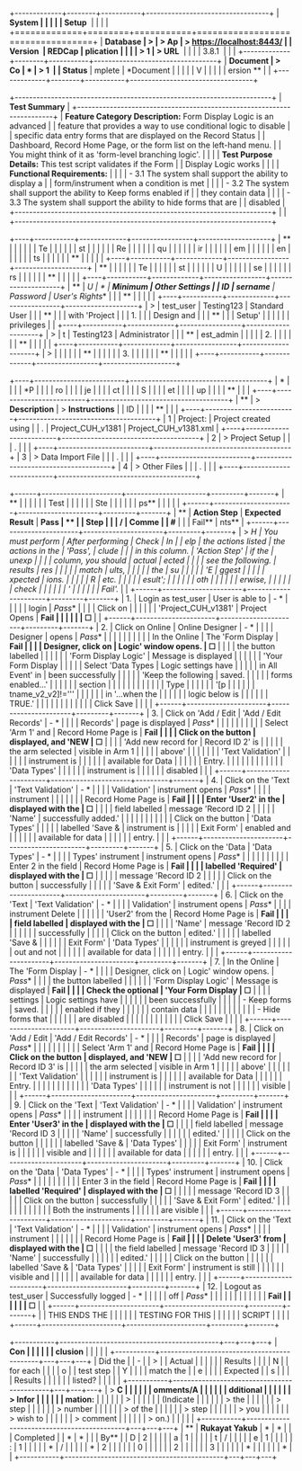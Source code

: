 +-------------+--------+-----------+----------------------------------+
| **System    |        |           |                                  |
| Setup**     |        |           |                                  |
+=============+========+===========+==================================+
| **Database  | >      | > **Ap    | > <https://localhost:8443/>      |
| Version**   | REDCap | plication |                                  |
|             | > 1    | > URL**   |                                  |
|             | 3.8.1  |           |                                  |
+-------------+--------+-----------+----------------------------------+
| **Document  | > Co   | *         | > 1                              |
| Status**    | mplete | *Document |                                  |
|             |        | V         |                                  |
|             |        | ersion ** |                                  |
+-------------+--------+-----------+----------------------------------+

+-----------------------------------------------------------------------+
| **Test Summary**                                                      |
+-----------------------------------------------------------------------+
| **Feature Category Description:** Form Display Logic is an advanced   |
| feature that provides a way to use conditional logic to disable       |
| specific data entry forms that are displayed on the Record Status     |
| Dashboard, Record Home Page, or the form list on the left-hand menu.  |
| You might think of it as \'form-level branching logic\'.              |
|                                                                       |
| **Test Purpose Details:** This test script validates if the Form      |
| Display Logic works                                                   |
|                                                                       |
| **Functional Requirements:**                                          |
|                                                                       |
| -   3.1 The system shall support the ability to display a             |
|     form/instrument when a condition is met                           |
|                                                                       |
| -   3.2 The system shall support the ability to Keep forms enabled if |
|     they contain data                                                 |
|                                                                       |
| -   3.3 The system shall support the ability to hide forms that are   |
|     disabled                                                          |
+-----------------------------------------------------------------------+
|                                                                       |
+-----------------------------------------------------------------------+

+----+-----------+-------------+-----------------+--------------------+
| ** |           |             |                 |                    |
| Te |           |             |                 |                    |
| st |           |             |                 |                    |
| Re |           |             |                 |                    |
| qu |           |             |                 |                    |
| ir |           |             |                 |                    |
| em |           |             |                 |                    |
| en |           |             |                 |                    |
| ts |           |             |                 |                    |
| ** |           |             |                 |                    |
+----+-----------+-------------+-----------------+--------------------+
| ** |           |             |                 |                    |
| Te |           |             |                 |                    |
| st |           |             |                 |                    |
| U  |           |             |                 |                    |
| se |           |             |                 |                    |
| rs |           |             |                 |                    |
| ** |           |             |                 |                    |
+----+-----------+-------------+-----------------+--------------------+
| ** | **U       | *           | **Minimum       | **Other Settings** |
| ID | sername** | *Password** | User's Rights** |                    |
| ** |           |             |                 |                    |
+----+-----------+-------------+-----------------+--------------------+
| >  | test_user | Testing123  | Standard User   |                    |
| ** |           |             | with 'Project   |                    |
| 1. |           |             | Design and      |                    |
| ** |           |             | Setup'          |                    |
|    |           |             | privileges      |                    |
+----+-----------+-------------+-----------------+--------------------+
| >  | t         | Testing123  | Administrator   |                    |
| ** | est_admin |             |                 |                    |
| 2. |           |             |                 |                    |
| ** |           |             |                 |                    |
+----+-----------+-------------+-----------------+--------------------+
| >  |           |             |                 |                    |
| ** |           |             |                 |                    |
| 3. |           |             |                 |                    |
| ** |           |             |                 |                    |
+----+-----------+-------------+-----------------+--------------------+

+----+-------------------------+--------------------------------------+
| *  |                         |                                      |
| *P |                         |                                      |
| ro |                         |                                      |
| je |                         |                                      |
| ct |                         |                                      |
| S  |                         |                                      |
| et |                         |                                      |
| up |                         |                                      |
| ** |                         |                                      |
+----+-------------------------+--------------------------------------+
| ** | > **Description**       | > **Instructions**                   |
| ID |                         |                                      |
| ** |                         |                                      |
+----+-------------------------+--------------------------------------+
| 1  | Project:                | Project created using                |
| \. | Project_CUH_v1381       | Project_CUH_v1381.xml                |
+----+-------------------------+--------------------------------------+
| 2  | > Project Setup         |                                      |
| \. |                         |                                      |
+----+-------------------------+--------------------------------------+
| 3  | > Data Import File      |                                      |
| \. |                         |                                      |
+----+-------------------------+--------------------------------------+
| 4  | > Other Files           |                                      |
| \. |                         |                                      |
+----+-------------------------+--------------------------------------+

+------+----------------------+----------------------+---------+-------+
| **   |                      |                      |         |       |
| Test |                      |                      |         |       |
| Ste  |                      |                      |         |       |
| ps** |                      |                      |         |       |
+------+----------------------+----------------------+---------+-------+
| **   | **Action Step**      | **Expected Result**  | **Pass  | **    |
| Step |                      |                      | /       | Comme |
| \#** |                      |                      | Fail**  | nts** |
+------+----------------------+----------------------+---------+-------+
| > *H | *You must perform    | *After performing    | *Check  | *In   |
| elp* | the actions listed   | the actions in the   | 'Pass', | clude |
|      | in this column.*     | 'Action Step'        | if the  | unexp |
|      |                      | column, you should   | actual  | ected |
|      |                      | see the following.*  | results | res   |
|      |                      |                      | match   | ults, |
|      |                      |                      | the     | su    |
|      |                      |                      | 'E      | ggest |
|      |                      |                      | xpected | ions. |
|      |                      |                      | R       | etc.* |
|      |                      |                      | esult'; |       |
|      |                      |                      | oth     |       |
|      |                      |                      | erwise, |       |
|      |                      |                      | check   |       |
|      |                      |                      | '       |       |
|      |                      |                      | Fail'.* |       |
+------+----------------------+----------------------+---------+-------+
| 1.   | Login as test_user   | User is able to      | -   *   |       |
|      |                      | login                | *Pass** |       |
|      | Click on             |                      |         |       |
|      | 'Project_CUH_v1381'  | Project Opens        | **Fail  |       |
|      |                      |                      | ☐**     |       |
+------+----------------------+----------------------+---------+-------+
| 2.   | Click on Online      | Online Designer      | -   *   |       |
|      | Designer             | opens                | *Pass** |       |
|      |                      |                      |         |       |
|      | In the Online        | The 'Form Display    | **Fail  |       |
|      | Designer, click on   | Logic' window opens. | ☐**     |       |
|      | the button labelled  |                      |         |       |
|      | 'Form Display Logic' | Message is displayed |         |       |
|      |                      | 'Your Form Display   |         |       |
|      | Select 'Data Types   | Logic settings have  |         |       |
|      | in All Event' in     | been successfully    |         |       |
|      | 'Keep the following  | saved.               |         |       |
|      | forms enabled\...'   |                      |         |       |
|      | section              |                      |         |       |
|      |                      |                      |         |       |
|      | Type                 |                      |         |       |
|      | '\[p                 |                      |         |       |
|      | tname_v2_v2\]!=\'\'' |                      |         |       |
|      | in '\...when the     |                      |         |       |
|      | logic below is       |                      |         |       |
|      | TRUE.'               |                      |         |       |
|      |                      |                      |         |       |
|      | Click Save           |                      |         |       |
+------+----------------------+----------------------+---------+-------+
| 3.   | Click on 'Add / Edit | 'Add / Edit Records' | -   *   |       |
|      | Records'             | page is displayed    | *Pass** |       |
|      |                      |                      |         |       |
|      | Select 'Arm 1' and   | Record Home Page is  | **Fail  |       |
|      | Click on the button  | displayed, and 'NEW  | ☐**     |       |
|      | 'Add new record for  | Record ID 2' is      |         |       |
|      | the arm selected     | visible in Arm 1     |         |       |
|      | above'               |                      |         |       |
|      |                      | 'Text Validation'    |         |       |
|      |                      | instrument is        |         |       |
|      |                      | available for Data   |         |       |
|      |                      | Entry.               |         |       |
|      |                      |                      |         |       |
|      |                      | 'Data Types'         |         |       |
|      |                      | instrument is        |         |       |
|      |                      | disabled             |         |       |
+------+----------------------+----------------------+---------+-------+
| 4.   | Click on the 'Text   | 'Text Validation'    | -   *   |       |
|      | Validation'          | instrument opens     | *Pass** |       |
|      | instrument           |                      |         |       |
|      |                      | Record Home Page is  | **Fail  |       |
|      | Enter 'User2' in the | displayed with the   | ☐**     |       |
|      | field labelled       | message 'Record ID 2 |         |       |
|      | 'Name'               | successfully added.' |         |       |
|      |                      |                      |         |       |
|      | Click on the button  | 'Data Types'         |         |       |
|      | labelled 'Save &     | instrument is        |         |       |
|      | Exit Form'           | enabled and          |         |       |
|      |                      | available for data   |         |       |
|      |                      | entry.               |         |       |
+------+----------------------+----------------------+---------+-------+
| 5.   | Click on the 'Data   | 'Data Types'         | -   *   |       |
|      | Types' instrument    | instrument opens     | *Pass** |       |
|      |                      |                      |         |       |
|      | Enter 2 in the field | Record Home Page is  | **Fail  |       |
|      | labelled 'Required'  | displayed with the   | ☐**     |       |
|      |                      | message 'Record ID 2 |         |       |
|      | Click on the button  | successfully         |         |       |
|      | 'Save & Exit Form'   | edited.'             |         |       |
+------+----------------------+----------------------+---------+-------+
| 6.   | Click on the 'Text   | 'Text Validation'    | -   *   |       |
|      | Validation'          | instrument opens     | *Pass** |       |
|      | instrument Delete    |                      |         |       |
|      | 'User2' from the     | Record Home Page is  | **Fail  |       |
|      | field labelled       | displayed with the   | ☐**     |       |
|      | 'Name'               | message 'Record ID 2 |         |       |
|      |                      | successfully         |         |       |
|      | Click on the button  | edited.'             |         |       |
|      | labelled 'Save &     |                      |         |       |
|      | Exit Form'           | 'Data Types'         |         |       |
|      |                      | instrument is greyed |         |       |
|      |                      | out and not          |         |       |
|      |                      | available for data   |         |       |
|      |                      | entry.               |         |       |
+------+----------------------+----------------------+---------+-------+
| 7.   | In the Online        | The 'Form Display    | -   *   |       |
|      | Designer, click on   | Logic' window opens. | *Pass** |       |
|      | the button labelled  |                      |         |       |
|      | 'Form Display Logic' | Message is displayed | **Fail  |       |
|      | Check the optional   | 'Your Form Display   | ☐**     |       |
|      | settings             | Logic settings have  |         |       |
|      |                      | been successfully    |         |       |
|      | -   Keep forms       | saved.               |         |       |
|      |     enabled if they  |                      |         |       |
|      |     contain data     |                      |         |       |
|      |                      |                      |         |       |
|      | -   Hide forms that  |                      |         |       |
|      |     are disabled     |                      |         |       |
|      |                      |                      |         |       |
|      | Click Save           |                      |         |       |
+------+----------------------+----------------------+---------+-------+
| 8.   | Click on 'Add / Edit | 'Add / Edit Records' | -   *   |       |
|      | Records'             | page is displayed    | *Pass** |       |
|      |                      |                      |         |       |
|      | Select 'Arm 1' and   | Record Home Page is  | **Fail  |       |
|      | Click on the button  | displayed, and 'NEW  | ☐**     |       |
|      | 'Add new record for  | Record ID 3' is      |         |       |
|      | the arm selected     | visible in Arm 1     |         |       |
|      | above'               |                      |         |       |
|      |                      | 'Text Validation'    |         |       |
|      |                      | instrument is        |         |       |
|      |                      | available for Data   |         |       |
|      |                      | Entry.               |         |       |
|      |                      |                      |         |       |
|      |                      | 'Data Types'         |         |       |
|      |                      | instrument is not    |         |       |
|      |                      | visible              |         |       |
+------+----------------------+----------------------+---------+-------+
| 9.   | Click on the 'Text   | 'Text Validation'    | -   *   |       |
|      | Validation'          | instrument opens     | *Pass** |       |
|      | instrument           |                      |         |       |
|      |                      | Record Home Page is  | **Fail  |       |
|      | Enter 'User3' in the | displayed with the   | ☐**     |       |
|      | field labelled       | message 'Record ID 3 |         |       |
|      | 'Name'               | successfully         |         |       |
|      |                      | edited.'             |         |       |
|      | Click on the button  |                      |         |       |
|      | labelled 'Save &     | 'Data Types'         |         |       |
|      | Exit Form'           | instrument is        |         |       |
|      |                      | visible and          |         |       |
|      |                      | available for data   |         |       |
|      |                      | entry.               |         |       |
+------+----------------------+----------------------+---------+-------+
| 10.  | Click on the 'Data   | 'Data Types'         | -   *   |       |
|      | Types' instrument    | instrument opens     | *Pass** |       |
|      |                      |                      |         |       |
|      | Enter 3 in the field | Record Home Page is  | **Fail  |       |
|      | labelled 'Required'  | displayed with the   | ☐**     |       |
|      |                      | message 'Record ID 3 |         |       |
|      | Click on the button  | successfully         |         |       |
|      | 'Save & Exit Form'   | edited.'             |         |       |
|      |                      |                      |         |       |
|      |                      | Both the instruments |         |       |
|      |                      | are visible          |         |       |
+------+----------------------+----------------------+---------+-------+
| 11.  | Click on the 'Text   | 'Text Validation'    | -   *   |       |
|      | Validation'          | instrument opens     | *Pass** |       |
|      | instrument           |                      |         |       |
|      |                      | Record Home Page is  | **Fail  |       |
|      | Delete 'User3' from  | displayed with the   | ☐**     |       |
|      | the field labelled   | message 'Record ID 3 |         |       |
|      | 'Name'               | successfully         |         |       |
|      |                      | edited.'             |         |       |
|      | Click on the button  |                      |         |       |
|      | labelled 'Save &     | 'Data Types'         |         |       |
|      | Exit Form'           | instrument is still  |         |       |
|      |                      | visible and          |         |       |
|      |                      | available for data   |         |       |
|      |                      | entry.               |         |       |
+------+----------------------+----------------------+---------+-------+
| 12.  | Logout as test_user  | Successfully logged  | -   *   |       |
|      |                      | off                  | *Pass** |       |
|      |                      |                      |         |       |
|      |                      |                      | **Fail  |       |
|      |                      |                      | ☐**     |       |
+------+----------------------+----------------------+---------+-------+
|      | THIS ENDS THE        |                      |         |       |
|      | TESTING FOR THIS     |                      |         |       |
|      | SCRIPT               |                      |         |       |
+------+----------------------+----------------------+---------+-------+

+-----------+--------------------------------------------+---+---+---+
| **Con     |                                            |   |   |   |
| clusion** |                                            |   |   |   |
+-----------+--------------------------------------------+---+---+---+
| Did the   |                                            | - |   | > |
| Actual    |                                            |   |   |   |
| Results   |                                            |   |   | N |
| for each  |                                            |   |   | o |
| test step |                                            | Y |   |   |
| match the |                                            | e |   |   |
| Expected  |                                            | s |   |   |
| Results   |                                            |   |   |   |
| listed?   |                                            |   |   |   |
+-----------+--------------------------------------------+---+---+---+
| > **C     |                                            |   |   |   |
| omments/A |                                            |   |   |   |
| dditional |                                            |   |   |   |
| > Infor   |                                            |   |   |   |
| mation:** |                                            |   |   |   |
| >         |                                            |   |   |   |
| (Indicate |                                            |   |   |   |
| > the     |                                            |   |   |   |
| > step    |                                            |   |   |   |
| > number  |                                            |   |   |   |
| > of the  |                                            |   |   |   |
| > step    |                                            |   |   |   |
| > you     |                                            |   |   |   |
| > wish to |                                            |   |   |   |
| > comment |                                            |   |   |   |
| > on.)    |                                            |   |   |   |
+-----------+--------------------------------------------+---+---+---+
| **        | **Rukayat Yakub**                          | * | * |   |
| Completed |                                            | * | * |   |
| By**      |                                            | D | 2 |   |
|           |                                            | a | 1 |   |
|           |                                            | t | / |   |
|           |                                            | e | 1 |   |
|           |                                            | : | 1 |   |
|           |                                            | * | / |   |
|           |                                            | * | 2 |   |
|           |                                            |   | 0 |   |
|           |                                            |   | 2 |   |
|           |                                            |   | 3 |   |
|           |                                            |   | * |   |
|           |                                            |   | * |   |
+-----------+--------------------------------------------+---+---+---+

